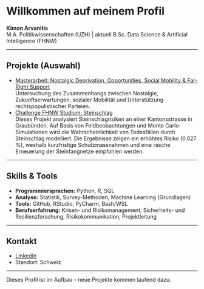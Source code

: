 # Willkommen auf meinem Profil

**Kimon Arvanitis**  
M.A. Politikwissenschaften (UZH) | aktuell B.Sc. Data Science & Artificial Intelligence (FHNW)  
 
---

## Projekte (Auswahl)

- [Masterarbeit: Nostalgic Deprivation, Opportunities, Social Mobility & Far-Right Support](https://github.com/kimonarvanitis/uzh_master-thesis_far_right)  
  Untersuchung des Zusammenhangs zwischen Nostalgie, Zukunftserwartungen, sozialer Mobilität und Unterstützung rechtspopulistischer Parteien.
- [Challenge FHNW Studium: Steinschlag](https://github.com/kimonarvanitis/steinschlag-klbn-final)  
  Dieses Projekt analysiert Steinschlagrisiken an einer Kantonsstrasse in Graubünden. Auf Basis von Feldbeobachtungen und Monte Carlo-Simulationen wird die Wahrscheinlichkeit von Todesfällen durch Steinschlag modelliert. Die Ergebnisse zeigen ein erhöhtes Risiko (0.027 %), weshalb kurzfristige Schutzmassnahmen und eine rasche Erneuerung der Steinfangnetze empfohlen werden.


---

## Skills & Tools

- **Programmiersprachen:** Python, R, SQL  
- **Analyse:** Statistik, Survey-Methoden, Machine Learning (Grundlagen)  
- **Tools:** GitHub, RStudio, PyCharm, Bash/WSL  
- **Berufserfahrung:** Krisen- und Risikomanagement, Sicherheits- und Resilienzforschung, Risikokommunikation, Projektleitung  

---

## Kontakt

- [LinkedIn](https://www.linkedin.com/in/arvanitiskimon/)
- Standort: Schweiz  

---

Dieses Profil ist im Aufbau – neue Projekte kommen laufend dazu.
